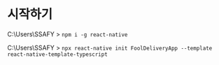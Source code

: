 # 시작하기

C:\Users\SSAFY > `npm i -g react-native`

C:\Users\SSAFY > `npx react-native init FoolDeliveryApp --template react-native-template-typescript`